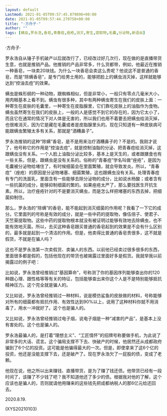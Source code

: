 ```yaml
---
layout: default
Lastmod: 2021-01-05T09:57:45.879896+00:00
date: 2021-01-05T09:57:44.270750+00:00
title: "·方舟子·"
author: ""
tags: [螨虫,罗永浩,香皂,青春痘,痤疮,消灭,寄生,提取物,毛囊,分泌物,新语丝]
---
```


·方舟子·

罗永浩自从锤子手机破产以后就改行了，已经改过好几次行，现在做的是直播带货生意，也就是推销产品。他推销的产品非常多，什么货都带，例如，他最近在推销一种香皂，一块卖20块钱。为什么一块香皂会卖这么贵呢？他说这不是普通的香皂，而是“除螨香皂”，是专门给男士用的，能够把脸上的螨虫消灭掉，这样就能够达到“控油去痘”的效果。

螨虫是蛛形纲的一种动物，跟蜘蛛相似，但是非常小，一般只有零点几毫米大小，用肉眼基本上看不到。螨虫有很多种，其中有两种螨虫寄生在我们的皮肤上面：一种寄生在皮肤的毛囊里，一种寄生在皮脂腺里，它们靠吃皮肤上的油脂作为食物。螨虫虽然寄生在我们的皮肤上，一般的人是感觉不到它的存在的，因为它太小了，而且它在通常的情况下对人体是无害的，所以我们也用不着要去把螨虫给消灭掉，也很难消灭，因为它是藏在毛囊或者是皮脂腺里头的。现在只知道有一种皮肤病可能跟螨虫繁殖太多有关系，那就是“酒糟鼻子”。

罗永浩推销的这种“除螨”香皂，是不是用来治疗酒糟鼻子的？不是的。我刚才说了，他号称它的作用是“控油去痘”，就是控制油脂的分泌、把青春痘给消灭掉，这跟螨虫没有关系。一个人脸上油脂分泌比较多，基本上是天生的，或者跟膳食也有一些关系，但是，跟螨虫是没有关系的。俗称的“青春痘”学名叫做“痤疮”，是因为毛囊被分泌物给堵住了，有时候细菌会在里面繁殖，就会导致发炎。所以，“青春痘”（痤疮）的原因是分泌物堵塞、细菌繁殖，这也跟螨虫没有关系。处理青春痘有专门的洗面乳，里面含有一些能够去除分泌物的成分，比如说水杨酸；或者含有一些抗菌的成分，能够抑制细菌的繁的。如果痤疮太严了，那么要找医生开抗生素。所以，治疗痤疮针对的不是要消灭螨虫，而是怎么样把堵塞的东西去掉，把细菌抑制住。

那么，罗永浩的“除螨”的香皂，能不能起到消灭细菌的作用呢？我看了一下它的成分。它里面列的号称是有效的成分，就是一些中药的提取物，像伍倍子、使君子、天竺葵提取物。这些中药的提取物根本就没有被证明过能够有效地去除螨虫，也不能有效地灭菌。所以，去买这种香皂跟买普通的香皂起到的效果是不会有什么区别的，最多就是起到一个清洁的作用。但是，他卖得比普通的香皂贵很多，这不就是假货，不就是在骗人吗？

这也不是罗永浩第一次卖假货、卖骗人的东西。以前他已经卖过很多很多的东西，里面很多都是假的，包括他现在的带货也被揭露过里面好多是假货。我就举我以前揭露过的例子吧：

比如说，罗永浩曾经推销过“基因算命”，号称测了你的基因序列能够查出你的120种跟心理、跟性格等等有关的特征，包括能够查出来你这个人是不是特别能够抵抗精神压力。这个完全就是骗人的。

又比如说，罗永浩曾经推销过一种材料，说是模仿鲨鱼的皮肤做的材料，号称能够对所有的细菌都有抵抗作用、有效性达到90%以上，说用了这种材料你就不用消毒了，用水一冲就好了。这个也是骗人的。

又比如说，罗永浩曾经推销过电子烟，说电子烟是一种“减害的产品”，是基本上没有害处的。这个也是骗人的。

罗永浩最骗人的，是打着“理想主义”、“工匠情怀”的招牌号称要做手机，为此说了非常多的大话、谎言。这个骗局支撑不下去、快破产的时候，他居然还从成都政府骗到了6个亿的投资。这可能是他骗得最大的一次。但是，即使拿来了这6个亿的投资，他还是没能支撑下去，还是破产了。现在罗永浩欠了一屁股的债，变成了老赖。

他现在说，他之所以出来赚钱、直播带货，是为了赚了钱还债。他带货已经有一段时间了，该赚了不少钱了吧？我不知道他还了多少的债。根据我对他的了解，这个应该也是骗人的，否则就请他用赚来的这些钱先把成都纳税人的那6亿元给还回去。

2020.8.19.

(XYS20210103)

